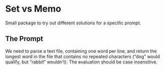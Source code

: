 # Set vs Memo

Small package to try out different solutions for a specific prompt.

## The Prompt

We need to parse a text file, containing one word per line, and return the longest word in the file that contains no repeated characters (“dog” would qualify, but “rabbit” wouldn’t).  The evaluation should be case insensitive.

